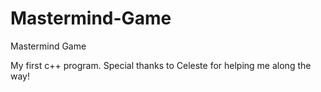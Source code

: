 # Mastermind-Game
Mastermind Game

My first c++ program. Special thanks to Celeste for helping me along the way!
